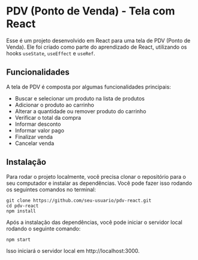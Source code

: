 # PDV (Ponto de Venda) - Tela com React

Esse é um projeto desenvolvido em React para uma tela de PDV (Ponto de Venda). Ele foi criado como parte do aprendizado de React, utilizando os hooks `useState`, `useEffect` e `useRef`. 

<!-- ![PDV](./pdv.png) -->

## Funcionalidades

A tela de PDV é composta por algumas funcionalidades principais:

- Buscar e selecionar um produto na lista de produtos
- Adicionar o produto ao carrinho
- Alterar a quantidade ou remover produto do carrinho
- Verificar o total da compra
- Informar desconto
- Informar valor pago
- Finalizar venda
- Cancelar venda

## Instalação

Para rodar o projeto localmente, você precisa clonar o repositório para o seu computador e instalar as dependências. Você pode fazer isso rodando os seguintes comandos no terminal:

```
git clone https://github.com/seu-usuario/pdv-react.git
cd pdv-react
npm install
```

Após a instalação das dependências, você pode iniciar o servidor local rodando o seguinte comando:

```
npm start
```

Isso iniciará o servidor local em http://localhost:3000.





